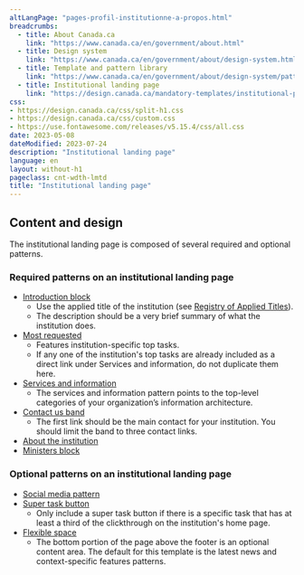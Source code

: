 ```yaml
---
altLangPage: "pages-profil-institutionne-a-propos.html"
breadcrumbs:
  - title: About Canada.ca
    link: "https://www.canada.ca/en/government/about.html"
  - title: Design system
    link: "https://www.canada.ca/en/government/about/design-system.html"
  - title: Template and pattern library
    link: "https://www.canada.ca/en/government/about/design-system/pattern-library.html"
  - title: Institutional landing page
    link: "https://design.canada.ca/mandatory-templates/institutional-profile-pages.html"    
css:
- https://design.canada.ca/css/split-h1.css
- https://design.canada.ca/css/custom.css
- https://use.fontawesome.com/releases/v5.15.4/css/all.css
date: 2023-05-08
dateModified: 2023-07-24
description: "Institutional landing page"
language: en
layout: without-h1
pageclass: cnt-wdth-lmtd
title: "Institutional landing page"
---
```

<h2>Content and design</h2>
<p>The institutional landing page is composed of several required and optional patterns.</p>
<h3>Required patterns on an institutional landing page</h3>
<ul class="mrgn-tp-lg">
  <li><a href="#">Introduction block</a>
    <ul>
      <li>Use the applied title of the institution (see <a href="https://www.tbs-sct.gc.ca/hgw-cgf/oversight-surveillance/communications/fip-pcim/reg-eng.asp">Registry of Applied Titles</a>).</li>
      <li>The description should be a very brief summary of what the institution does.</li>
    </ul>
  </li>
  <li><a href="#">Most requested</a>
    <ul>
      <li>Features institution-specific top tasks.</li>
      <li>If any one of the institution's top tasks are already included as a direct link under Services and information, do not duplicate them here.</li>
    </ul>
  </li>
  <li><a href="#">Services and information</a>
    <ul>
      <li>The services and information pattern points to the top-level categories of your organization’s information architecture.</li>
    </ul>
  </li>
  <li><a href="#">Contact us band</a>
    <ul>
      <li>The first link should be the main contact for your institution. You should limit the band to three contact links.</li>
    </ul>
  </li>
  <li><a href="#">About the institution</a></li>
  <li><a href="#">Ministers block</a></li>
</ul>
<h3>Optional patterns on an institutional landing page</h3>
<ul class="mrgn-tp-lg">
  <li><a href="#">Social media pattern</a></li>
  <li><a href="#">Super task button</a>
    <ul>
      <li>Only include a super task button if there is a specific task that has at least a third of the clickthrough on the institution's home page.</li>
    </ul>
  </li>
  <li><a href="#">Flexible space</a>
    <ul>
      <li>The bottom portion of the page above the footer is an optional content area. The default for this template is the latest news and context-specific features patterns.</li>
    </ul>
  </li>
</ul>
